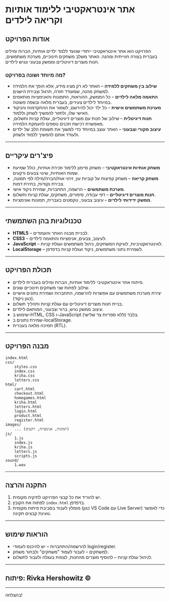 # אתר אינטראקטיבי ללימוד אותיות וקריאה לילדים

## אודות הפרויקט

הפרויקט הוא אתר אינטראקטיבי ייחודי שנועד ללמד ילדים אותיות, הברות ומילים בעברית בצורה חווייתית ומהנה. האתר משלב משחקים חינוכיים, מערכת משתמשים, חנות מוצרים דיגיטליים וממשק צבעוני ונגיש לילדים.

### מה מיוחד ושונה בפרויקט?

- **שילוב בין משחקים ללמידה** – האתר לא רק מציג מידע, אלא הופך את הלמידה למשחק מהנה, שמעודד חזרה, תרגול וצבירת הישגים.
- **התאמה מלאה לילדים** – כל הממשק, ההוראות, התמונות והאנימציות מותאמים במיוחד לילדים צעירים, בעברית מלאה ובשפה פשוטה.
- **מערכת משתמשים אישית** – כל ילד יכול להירשם, לשמור את ההתקדמות והניקוד האישי שלו, ולחזור להמשיך לשחק וללמוד.
- **חנות דיגיטלית** – שילוב של חנות עם מוצרים דיגיטליים, עגלת קניות ותשלום, מאפשרת רכישת תכנים נוספים להעמקת הלמידה.
- **עיצוב מקורי וצבעוני** – האתר עוצב במיוחד כדי למשוך את תשומת הלב של ילדים ולעודד אותם להמשיך ללמוד ולשחק.

---

## פיצ'רים עיקריים

- **משחק אותיות אינטראקטיבי** – משחק סיימון ללימוד וזכירת אותיות, כולל שמיעת שמות האותיות, שינוי צבעים ורקעים.
- **משחק קריאה** – משחק קפיצות על קוביות עץ, זיהוי אות/הברה/מילה לפי תמונה, צבירת נקודות, בחירת דמות.
- **מערכת משתמשים** – הרשמה, התחברות, שמירת ניקוד אישי.
- **חנות מוצרים דיגיטליים** – דפי עבודה, סיפורים, משחקים, עגלת קניות ותשלום.
- **ממשק ידידותי לילדים** – עיצוב צבעוני, טקסטים בעברית, תמונות ואנימציות.

---

## טכנולוגיות בהן השתמשתי

- **HTML5** – לבניית מבנה האתר והעמודים.
- **CSS3** – לעיצוב, צבעים, אנימציות והתאמה לילדים.
- **JavaScript** – לאינטראקטיביות, לוגיקת המשחקים, ניהול משתמשים ועגלת קניות.
- **LocalStorage** – לשמירת נתוני משתמשים, ניקוד ועגלת קניות בדפדפן.

---

## תכולת הפרויקט

- פיתוח אתר אינטראקטיבי ללימוד אותיות, הברות ומילים בעברית לילדים.
- שילוב לפחות שני משחקים חינוכיים שונים.
- יצירת מערכת משתמשים עם אפשרות להרשמה, התחברות ושמירת נתונים אישיים (כגון ניקוד).
- בניית חנות מוצרים דיגיטליים עם עגלת קניות ותהליך תשלום.
- עיצוב ממשק נגיש, ברור וצבעוני, המותאם לילדים.
- שימוש ב-HTML, CSS ו-JavaScript בלבד (ללא ספריות צד שלישי).
- שמירת נתונים ב-localStorage.
- תמיכה מלאה בעברית (RTL).

---

## מבנה הפרויקט

```
index.html
css/
    styles.css
    index.css
    kriha.css
    letters.css
html/
    cart.html
    checkout.html
    homegames.html
    kriha.html
    letters.html
    login.html
    product.html
    register.html
images/
    ... (תמונות, אנימציות, רקעים)
js/
    1.js
    index.js
    kriha.js
    letters.js
    scripts.js
sound/
    1.wav
```

---

## התקנה והרצה

1. יש להוריד את כל קבצי הפרויקט לתיקיה מקומית.
2. לפתוח את הקובץ `index.html` בדפדפן.
3. מומלץ לעבוד בסביבת פיתוח מקומית (כגון VS Code עם Live Server) כדי לאפשר טעינת קבצים תקינה.

---

## הוראות שימוש

- להרשמה/התחברות – יש להיכנס לעמודי login/register.
- למשחקים – לעבור לעמוד "משחקים" ולבחור משחק.
- לניהול עגלת קניות – להוסיף מוצרים מהחנות, לצפות בעגלה ולעבור לתשלום.

---

 
## פיתוח: Rivka Hershowitz ©

---

בהצלחה!
